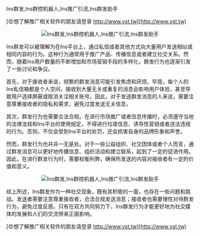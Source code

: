 Ins群发,Ins群控机器人,Ins推广引流,Ins群发助手

[😍想了解推广相关软件的朋友请登录 http://www.vst.tw](http://www.vst.tw)

 <center><img src="https://vst.tw/MP4/tuiguang/png/6.png" alt="Ins群发,Ins群控机器人,Ins推广引流,Ins群发助手"></center>

Ins群发可以被理解为在Ins平台上，通过私信或者其他方式向大量用户发送相似或相同内容的行为。这种行为通常用于推广产品、传播信息或者建立社交关系。然而，随着Ins用户数量的不断增加和市场营销手段的多样化，群发行为也逐渐引发了一些讨论和争议。

首先，对于接收者来说，频繁的群发消息可能引发焦虑和厌烦。毕竟，每个人的Ins私信箱都是个人空间，接收到大量无关或重复的消息会影响用户体验，甚至导致用户选择屏蔽或取消关注相关账号。因此，对于发送群发消息的人来说，需要注意尊重接收者的隐私和需求，避免过度发送无关信息。

其次，群发行为也需要合法合规。在进行市场推广或者信息传播时，必须遵守当地的法律法规和Ins平台的使用规定，不得进行垃圾信息、诱导性营销或者违法违规的行为。否则，不仅会受到Ins平台的处罚，还会损害自身的品牌形象和声誉。

然而，群发行为也并非一无是处。对于一些公益组织、社交团体或者个人而言，通过群发消息可以更好地传播信息、组织活动和建立联系，起到了一定的促进作用。因此，在进行群发行为时，需要权衡利弊，确保所发送的内容对接收者有一定的价值和意义。

 <center><img src="https://vst.tw/MP4/tuiguang/png/3.png" alt="Ins群发,Ins群控机器人,Ins推广引流,Ins群发助手"></center>

综上所述，Ins群发作为一种社交现象，既有其积极的一面，也存在一些问题和挑战。发送者需要注意尊重接收者，合法合规发送消息；接收者也需要理性对待群发行为，避免过度反感。只有在双方共同努力下，Ins群发行为才能更好地为社交媒体的发展和人们的交流带来正面影响。

[😍想了解推广相关软件的朋友请登录 http://www.vst.tw](http://www.vst.tw)



